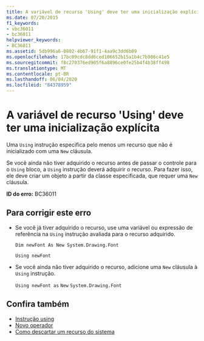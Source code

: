 ```yaml
---
title: A variável de recurso 'Using' deve ter uma inicialização explícita
ms.date: 07/20/2015
f1_keywords:
- vbc36011
- bc36011
helpviewer_keywords:
- BC36011
ms.assetid: 5db996a6-0802-4b67-91f1-4aa9c3dd6b09
ms.openlocfilehash: 17bc09cdc8dd6ced106652b15a1b4c7b986c41e5
ms.sourcegitcommit: f8c270376ed905f6a8896ce0fe25b4f4b38ff498
ms.translationtype: MT
ms.contentlocale: pt-BR
ms.lasthandoff: 06/04/2020
ms.locfileid: "84378959"
---
```

# <a name="using-resource-variable-must-have-an-explicit-initialization"></a>A variável de recurso 'Using' deve ter uma inicialização explícita
Uma `Using` instrução especifica pelo menos um recurso que não é inicializado com uma `New` cláusula.  
  
 Se você ainda não tiver adquirido o recurso antes de passar o controle para o `Using` bloco, a `Using` instrução deverá adquirir o recurso. Para fazer isso, ele deve criar um objeto a partir da classe especificada, que requer uma `New` cláusula.  
  
 **ID do erro:** BC36011  
  
## <a name="to-correct-this-error"></a>Para corrigir este erro  
  
- Se você já tiver adquirido o recurso, use uma variável ou expressão de referência na `Using` instrução avaliada para o recurso adquirido.  
  
     `Dim newFont As New System.Drawing.Font`  
  
     `Using newFont`  
  
- Se você ainda não tiver adquirido o recurso, adicione uma `New` cláusula à `Using` instrução.  
  
     `Using newFont as`   `New`   `System.Drawing.Font`  
  
## <a name="see-also"></a>Confira também

- [Instrução using](../language-reference/statements/using-statement.md)
- [Novo operador](../language-reference/operators/new-operator.md)
- [Como descartar um recurso do sistema](../programming-guide/language-features/control-flow/how-to-dispose-of-a-system-resource.md)
